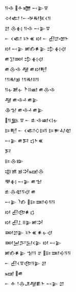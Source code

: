 <div class='block'>
<div class='line'>𒀀𒈾 𒅆𒁾 𒁁𒉌𒐊</div>
<div class='line'>𒀴𒅗 𒁹𒀸𒋩𒊑𒍮𒌋𒀀</div>
<div class='line'>𒇻 𒁲𒈬 𒀀𒈾 𒁁𒉌𒐊</div>
<div class='line'>𒀸 𒌋𒅗 𒂟𒈨𒌍 𒊭 𒀸 𒌷𒆪𒌝𒈨</div>
<div class='line'>𒊭 𒁁𒉌 𒅖𒁓𒀭𒉌 𒄠𒈬𒋼</div>
<div class='line'>𒌑𒋛𒇷 𒄠𒈬𒋼</div>
<div class='line'>𒌑𒁲𒈾 𒆷 𒌑𒊭𒋃</div>
<div class='line'>𒁹𒀀𒊑𒂊 𒁹𒀀𒊑𒍝𒀀</div>
<div class='line'>𒀀𒉡𒋢𒉡 𒋻𒍝𒀜 𒌑𒁲𒈾</div>
<div class='line'>𒆷 𒌑𒈾𒈦𒌑𒉌</div>
<div class='line'>𒆠𒈠 𒌑𒈾𒈦𒌑𒉌</div>
<div class='line'>𒀀𒆥𒐊 𒀸 𒉺𒈾𒀜𒌋𒋙𒉡</div>
<div class='line'>𒄿𒋃 𒀸 𒌋𒅗𒄭𒅀 𒄿𒊓𒄷𒊏</div>
<div class='line'>𒁁𒉌 𒌑𒁕 𒌓𒈨𒌍</div>
<div class='line'>𒁕</div>
<div class='line'>𒄿𒁲𒅔</div>
<div class='line'>𒄧𒂙 𒂊𒋫𒍢𒁲</div>
<div class='line'>𒋧𒈬 𒁁𒉌 𒌑𒈠</div>
<div class='line'>𒉺𒁲𒊏𒀀𒋼 𒌑</div>
<div class='line'>𒁁𒉌 𒇺𒁓 𒄿𒌅𒀪𒀀𒀀</div>
<div class='line'>𒊭 𒌷𒂦𒀭𒌓</div>
<div class='line'>𒊭 𒌷𒁇𒍝𒉌𒅖𒋫</div>
<div class='line'>𒇷𒇻𒉌 𒂟𒈨𒌍 𒀭𒉡𒋼</div>
<div class='line'>𒇷𒅁𒂅𒌨𒌋𒉌 𒊭 𒁁𒉌</div>
<div class='line'>𒅖𒁓𒀭𒉌 𒈠𒀀 𒐐 𒄿𒌅𒀪𒀀𒀀</div>
<div class='line'>𒀸 𒌷𒌋𒐊𒂦𒀀𒉌 𒇻</div>
<div class='line'>𒍢 𒌑</div>
<div class='line'>𒀸 𒅆 𒁹𒁲𒂗𒆷𒀾𒈨 𒁁𒉌 𒇻</div>
</div>